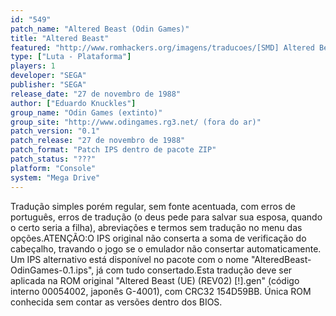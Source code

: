 ```yaml
---
id: "549"
patch_name: "Altered Beast (Odin Games)"
title: "Altered Beast"
featured: "http://www.romhackers.org/imagens/traducoes/[SMD] Altered Beast - Odin Games - 1.png"
type: ["Luta - Plataforma"]
players: 1
developer: "SEGA"
publisher: "SEGA"
release_date: "27 de novembro de 1988"
author: ["Eduardo Knuckles"]
group_name: "Odin Games (extinto)"
group_site: "http://www.odingames.rg3.net/ (fora do ar)"
patch_version: "0.1"
patch_release: "27 de novembro de 1988"
patch_format: "Patch IPS dentro de pacote ZIP"
patch_status: "???"
platform: "Console"
system: "Mega Drive"
---
```


Tradução simples porém regular, sem fonte acentuada, com erros de português, erros de tradução (o deus pede para salvar sua esposa, quando o certo seria a filha), abreviações e termos sem tradução no menu das opções.ATENÇÃO:O IPS original não conserta a soma de verificação do cabeçalho, travando o jogo se o emulador não consertar automaticamente. Um IPS alternativo está disponível no pacote com o nome "AlteredBeast-OdinGames-0.1.ips", já com tudo consertado.Esta tradução deve ser aplicada na ROM original "Altered Beast (UE) (REV02) [!].gen" (código interno 00054002, japonês G-4001), com CRC32 154D59BB. Única ROM conhecida sem contar as versões dentro dos BIOS.